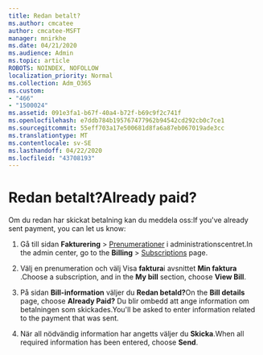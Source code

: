 ```yaml
---
title: Redan betalt?
ms.author: cmcatee
author: cmcatee-MSFT
manager: mnirkhe
ms.date: 04/21/2020
ms.audience: Admin
ms.topic: article
ROBOTS: NOINDEX, NOFOLLOW
localization_priority: Normal
ms.collection: Adm_O365
ms.custom:
- "466"
- "1500024"
ms.assetid: 091e3fa1-b67f-40a4-b72f-b69c9f2c741f
ms.openlocfilehash: e7ddb784b195767477962b94542cd292cb0c7ce1
ms.sourcegitcommit: 55eff703a17e500681d8fa6a87eb067019ade3cc
ms.translationtype: MT
ms.contentlocale: sv-SE
ms.lasthandoff: 04/22/2020
ms.locfileid: "43708193"
---
```

# <a name="already-paid"></a><span data-ttu-id="a5581-102">Redan betalt?</span><span class="sxs-lookup"><span data-stu-id="a5581-102">Already paid?</span></span>

<span data-ttu-id="a5581-103">Om du redan har skickat betalning kan du meddela oss:</span><span class="sxs-lookup"><span data-stu-id="a5581-103">If you've already sent payment, you can let us know:</span></span>
  
1. <span data-ttu-id="a5581-104">Gå till sidan **Fakturering** \> [Prenumerationer](https://go.microsoft.com/fwlink/p/?linkid=842054) i administrationscentret.</span><span class="sxs-lookup"><span data-stu-id="a5581-104">In the admin center, go to the **Billing** \> [Subscriptions](https://go.microsoft.com/fwlink/p/?linkid=842054) page.</span></span>

2. <span data-ttu-id="a5581-105">Välj en prenumeration och välj Visa **faktura**i avsnittet **Min faktura** .</span><span class="sxs-lookup"><span data-stu-id="a5581-105">Choose a subscription, and in the **My bill** section, choose **View Bill**.</span></span>

3. <span data-ttu-id="a5581-106">På sidan **Bill-information** väljer du **Redan betald?**</span><span class="sxs-lookup"><span data-stu-id="a5581-106">On the **Bill details** page, choose **Already Paid?**</span></span> <span data-ttu-id="a5581-107">Du blir ombedd att ange information om betalningen som skickades.</span><span class="sxs-lookup"><span data-stu-id="a5581-107">You'll be asked to enter information related to the payment that was sent.</span></span>

4. <span data-ttu-id="a5581-108">När all nödvändig information har angetts väljer du **Skicka**.</span><span class="sxs-lookup"><span data-stu-id="a5581-108">When all required information has been entered, choose **Send**.</span></span>